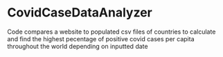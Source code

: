 # CovidCaseDataAnalyzer
Code compares a website to populated csv files of countries to calculate and find the highest pecentage of positive covid cases per capita throughout the world depending on inputted date

